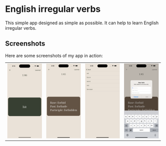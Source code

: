 # English irregular verbs

This simple app designed as simple as possible. It can help to learn English irregular verbs.

## Screenshots

Here are some screenshots of my app in action:

<table>
  <tr>
    <td><img src='Screenshots/screenshot1.png' alt='front side' width='200'/></td>
    <td><img src='Screenshots/screenshot2.png' alt='back side' width='200'/></td>
    <td><img src='Screenshots/screenshot3.png' alt='list of learned words' width='200'/></td>
    <td><img src='Screenshots/screenshot4.png' alt='add new verb' width='200'/></td>
  </tr>
</table>
